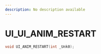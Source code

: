 ```yaml
---
description: No description available 
---
```


# UI\_UI_ANIM_RESTART

```cpp
void UI_ANIM_RESTART(int _Unk0);
```
